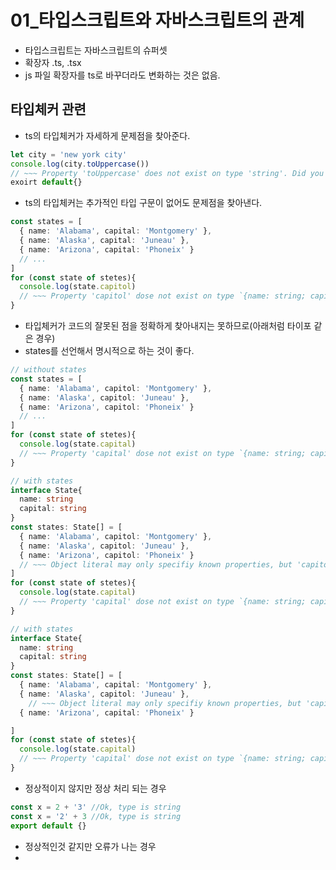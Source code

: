 # 01_타입스크립트와 자바스크립트의 관계
- 타입스크립트는 자바스크립트의 슈퍼셋
- 확장자 .ts, .tsx
- js 파일 확장자를 ts로 바꾸더라도 변화하는 것은 없음.

## 타입체커 관련
- ts의 타입체커가 자세하게 문제점을 찾아준다.
```ts
let city = 'new york city'
console.log(city.toUppercase())
// ~~~ Property 'toUppercase' does not exist on type 'string'. Did you mean 'toUpperCase'?
exoirt default{}
```
- ts의 타입체커는 추가적인 타입 구문이 없어도 문제점을 찾아낸다.
```ts
const states = [
  { name: 'Alabama', capital: 'Montgomery' },
  { name: 'Alaska', capital: 'Juneau' },
  { name: 'Arizona', capital: 'Phoneix' }
  // ...
]
for (const state of stetes){
  console.log(state.capitol)
  // ~~~ Property 'capitol' dose not exist on type `{name: string; capital; string;}` Did you mean 'capital'?
}
```

- 타입체커가 코드의 잘못된 점을 정확하게 찾아내지는 못하므로(아래처럼 타이포 같은 경우)
- states를 선언해서 명시적으로 하는 것이 좋다. 
```ts
// without states
const states = [
  { name: 'Alabama', capitol: 'Montgomery' },
  { name: 'Alaska', capitol: 'Juneau' },
  { name: 'Arizona', capitol: 'Phoneix' }
  // ...
]
for (const state of stetes){
  console.log(state.capital)
  // ~~~ Property 'capital' dose not exist on type `{name: string; capitol; string;}` Did you mean 'capitol'?
}
```
```ts
// with states
interface State{
  name: string
  capital: string
}
const states: State[] = [
  { name: 'Alabama', capitol: 'Montgomery' },
  { name: 'Alaska', capitol: 'Juneau' },
  { name: 'Arizona', capitol: 'Phoneix' }
  // ~~~ Object literal may only specifiy known properties, but 'capitol' does not exist in type 'State'. Did you mean to write 'capital'?
]
for (const state of stetes){
  console.log(state.capital)
  // ~~~ Property 'capital' dose not exist on type `{name: string; capitol; string;}` Did you mean 'capitol'?
}
```
```ts
// with states
interface State{
  name: string
  capital: string
}
const states: State[] = [
  { name: 'Alabama', capital: 'Montgomery' },
  { name: 'Alaska', capitol: 'Juneau' },
    // ~~~ Object literal may only specifiy known properties, but 'capitol' does not exist in type 'State'. Did you mean to write 'capital'?
  { name: 'Arizona', capital: 'Phoneix' }

]
for (const state of stetes){
  console.log(state.capital)
  // ~~~ Property 'capital' dose not exist on type `{name: string; capitol; string;}` Did you mean 'capitol'?
}
```

- 정상적이지 않지만 정상 처리 되는 경우
```ts
const x = 2 + '3' //Ok, type is string
const x = '2' + 3 //Ok, type is string
export default {}
```

- 정상적인것 같지만 오류가 나는 경우
- 
